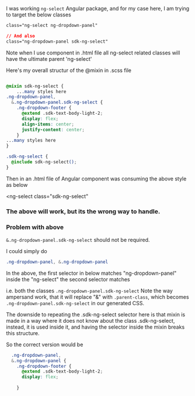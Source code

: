 I was working `ng-select` Angular package, and for my case here, I am trying to target the below classes

```css
class="ng-select ng-dropdown-panel"

// And also
class="ng-dropdown-panel sdk-ng-select"
```

Note when I use <ng-select> component in .html file all ng-select related classes will have the ultimate parent 'ng-select'

Here's my overall structur of the @mixin in .scss file 

```css

@mixin sdk-ng-select {
    ...many styles here
.ng-dropdown-panel,
  &.ng-dropdown-panel.sdk-ng-select {
    .ng-dropdown-footer {
      @extend .sdk-text-body-light-2;
      display: flex;
      align-items: center;
      justify-content: center;      
    }
...many styles here
}

.sdk-ng-select {
  @include sdk-ng-select();
}

```

Then in an .html file of Angular component was consuming the above style as below

<ng-select
 class="sdk-ng-select"
>
</ng-select>

### The above will work, but its the wrong way to handle.


### Problem with above 

`&.ng-dropdown-panel.sdk-ng-select` should not be required.

I could simply do 

```css
.ng-dropdown-panel, &.ng-dropdown-panel
```

In the above, the first selector in below matches "ng-dropdown-panel" inside the "ng-select"
the second selector matches <div class="ng-dropdown-panel sdk-ng-select"> i.e. both the classes
`.ng-dropdown-panel.sdk-ng-select`
Note the way ampersand work, that it will replace "&" with `.parent-class`, which becomes
`.ng-dropdown-panel.sdk-ng-select` in our generated CSS.

The downside to repeating the .sdk-ng-select selector here is that mixin is made in a way where it does not know about the class .sdk-ng-select, instead, it is used inside it, and having the selector inside the mixin breaks this structure.

So the correct version would be


```css
  .ng-dropdown-panel,
  &.ng-dropdown-panel {
    .ng-dropdown-footer {
      @extend .sdk-text-body-light-2;
      display: flex;
      
    }
```
